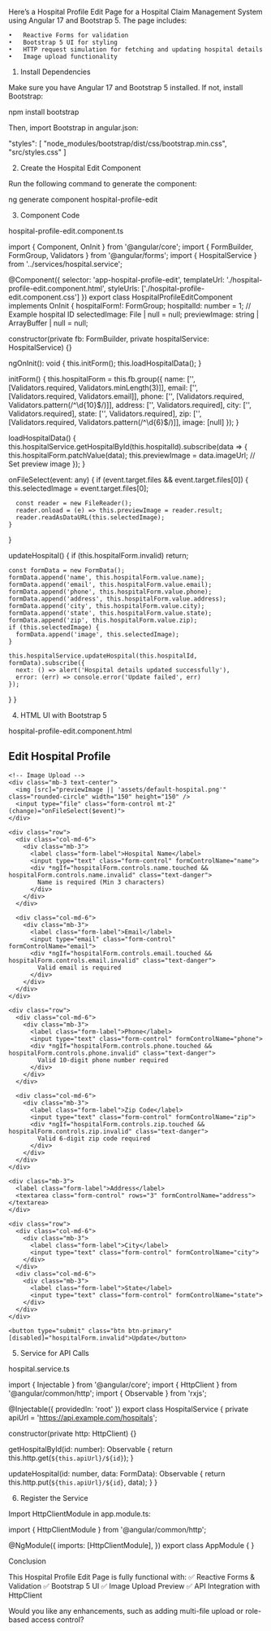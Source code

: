 Here’s a Hospital Profile Edit Page for a Hospital Claim Management System using Angular 17 and Bootstrap 5. The page includes:

	•	Reactive Forms for validation
	•	Bootstrap 5 UI for styling
	•	HTTP request simulation for fetching and updating hospital details
	•	Image upload functionality

1. Install Dependencies

Make sure you have Angular 17 and Bootstrap 5 installed. If not, install Bootstrap:

npm install bootstrap

Then, import Bootstrap in angular.json:

"styles": [
  "node_modules/bootstrap/dist/css/bootstrap.min.css",
  "src/styles.css"
]

2. Create the Hospital Edit Component

Run the following command to generate the component:

ng generate component hospital-profile-edit

3. Component Code

hospital-profile-edit.component.ts

import { Component, OnInit } from '@angular/core';
import { FormBuilder, FormGroup, Validators } from '@angular/forms';
import { HospitalService } from '../services/hospital.service';

@Component({
  selector: 'app-hospital-profile-edit',
  templateUrl: './hospital-profile-edit.component.html',
  styleUrls: ['./hospital-profile-edit.component.css']
})
export class HospitalProfileEditComponent implements OnInit {
  hospitalForm!: FormGroup;
  hospitalId: number = 1; // Example hospital ID
  selectedImage: File | null = null;
  previewImage: string | ArrayBuffer | null = null;
  
  constructor(private fb: FormBuilder, private hospitalService: HospitalService) {}

  ngOnInit(): void {
    this.initForm();
    this.loadHospitalData();
  }

  initForm() {
    this.hospitalForm = this.fb.group({
      name: ['', [Validators.required, Validators.minLength(3)]],
      email: ['', [Validators.required, Validators.email]],
      phone: ['', [Validators.required, Validators.pattern(/^\d{10}$/)]],
      address: ['', Validators.required],
      city: ['', Validators.required],
      state: ['', Validators.required],
      zip: ['', [Validators.required, Validators.pattern(/^\d{6}$/)]],
      image: [null]
    });
  }

  loadHospitalData() {
    this.hospitalService.getHospitalById(this.hospitalId).subscribe(data => {
      this.hospitalForm.patchValue(data);
      this.previewImage = data.imageUrl; // Set preview image
    });
  }

  onFileSelect(event: any) {
    if (event.target.files && event.target.files[0]) {
      this.selectedImage = event.target.files[0];

      const reader = new FileReader();
      reader.onload = (e) => this.previewImage = reader.result;
      reader.readAsDataURL(this.selectedImage);
    }
  }

  updateHospital() {
    if (this.hospitalForm.invalid) return;

    const formData = new FormData();
    formData.append('name', this.hospitalForm.value.name);
    formData.append('email', this.hospitalForm.value.email);
    formData.append('phone', this.hospitalForm.value.phone);
    formData.append('address', this.hospitalForm.value.address);
    formData.append('city', this.hospitalForm.value.city);
    formData.append('state', this.hospitalForm.value.state);
    formData.append('zip', this.hospitalForm.value.zip);
    if (this.selectedImage) {
      formData.append('image', this.selectedImage);
    }

    this.hospitalService.updateHospital(this.hospitalId, formData).subscribe({
      next: () => alert('Hospital details updated successfully'),
      error: (err) => console.error('Update failed', err)
    });
  }
}

4. HTML UI with Bootstrap 5

hospital-profile-edit.component.html

<div class="container mt-4">
  <h2 class="mb-4">Edit Hospital Profile</h2>
  <form [formGroup]="hospitalForm" (ngSubmit)="updateHospital()">
    
    <!-- Image Upload -->
    <div class="mb-3 text-center">
      <img [src]="previewImage || 'assets/default-hospital.png'" class="rounded-circle" width="150" height="150" />
      <input type="file" class="form-control mt-2" (change)="onFileSelect($event)">
    </div>

    <div class="row">
      <div class="col-md-6">
        <div class="mb-3">
          <label class="form-label">Hospital Name</label>
          <input type="text" class="form-control" formControlName="name">
          <div *ngIf="hospitalForm.controls.name.touched && hospitalForm.controls.name.invalid" class="text-danger">
            Name is required (Min 3 characters)
          </div>
        </div>
      </div>

      <div class="col-md-6">
        <div class="mb-3">
          <label class="form-label">Email</label>
          <input type="email" class="form-control" formControlName="email">
          <div *ngIf="hospitalForm.controls.email.touched && hospitalForm.controls.email.invalid" class="text-danger">
            Valid email is required
          </div>
        </div>
      </div>
    </div>

    <div class="row">
      <div class="col-md-6">
        <div class="mb-3">
          <label class="form-label">Phone</label>
          <input type="text" class="form-control" formControlName="phone">
          <div *ngIf="hospitalForm.controls.phone.touched && hospitalForm.controls.phone.invalid" class="text-danger">
            Valid 10-digit phone number required
          </div>
        </div>
      </div>

      <div class="col-md-6">
        <div class="mb-3">
          <label class="form-label">Zip Code</label>
          <input type="text" class="form-control" formControlName="zip">
          <div *ngIf="hospitalForm.controls.zip.touched && hospitalForm.controls.zip.invalid" class="text-danger">
            Valid 6-digit zip code required
          </div>
        </div>
      </div>
    </div>

    <div class="mb-3">
      <label class="form-label">Address</label>
      <textarea class="form-control" rows="3" formControlName="address"></textarea>
    </div>

    <div class="row">
      <div class="col-md-6">
        <div class="mb-3">
          <label class="form-label">City</label>
          <input type="text" class="form-control" formControlName="city">
        </div>
      </div>
      <div class="col-md-6">
        <div class="mb-3">
          <label class="form-label">State</label>
          <input type="text" class="form-control" formControlName="state">
        </div>
      </div>
    </div>

    <button type="submit" class="btn btn-primary" [disabled]="hospitalForm.invalid">Update</button>
  </form>
</div>

5. Service for API Calls

hospital.service.ts

import { Injectable } from '@angular/core';
import { HttpClient } from '@angular/common/http';
import { Observable } from 'rxjs';

@Injectable({
  providedIn: 'root'
})
export class HospitalService {
  private apiUrl = 'https://api.example.com/hospitals';

  constructor(private http: HttpClient) {}

  getHospitalById(id: number): Observable<any> {
    return this.http.get(`${this.apiUrl}/${id}`);
  }

  updateHospital(id: number, data: FormData): Observable<any> {
    return this.http.put(`${this.apiUrl}/${id}`, data);
  }
}

6. Register the Service

Import HttpClientModule in app.module.ts:

import { HttpClientModule } from '@angular/common/http';

@NgModule({
  imports: [HttpClientModule],
})
export class AppModule { }

Conclusion

This Hospital Profile Edit Page is fully functional with:
✅ Reactive Forms & Validation
✅ Bootstrap 5 UI
✅ Image Upload Preview
✅ API Integration with HttpClient

Would you like any enhancements, such as adding multi-file upload or role-based access control?